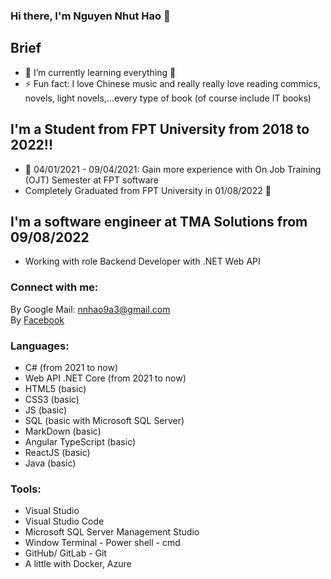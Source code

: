 ### Hi there, I'm Nguyen Nhut Hao 👋

## Brief
- 🔭 I’m currently learning everything 🤣
- ⚡ Fun fact: I love Chinese music and really really love reading commics, novels, light novels,...every type of book (of course include IT books)

## I'm a Student from FPT University from 2018 to 2022!!
- 🚀 04/01/2021 - 09/04/2021: Gain more experience with On Job Training (OJT) Semester at FPT software
- Completely Graduated from FPT University in 01/08/2022 🤣

## I'm a software engineer at TMA Solutions from 09/08/2022
- Working with role Backend Developer with .NET Web API

### Connect with me:

By Google Mail: nnhao9a3@gmail.com <br />
By [Facebook](https://www.facebook.com/nnhao14102000) <br />

### Languages:

- C# (from 2021 to now)
- Web API .NET Core (from 2021 to now)
- HTML5 (basic)
- CSS3 (basic)
- JS (basic)
- SQL (basic with Microsoft SQL Server)
- MarkDown (basic)
- Angular TypeScript (basic)
- ReactJS (basic)
- Java (basic)

### Tools:

- Visual Studio
- Visual Studio Code
- Microsoft SQL Server Management Studio
- Window Terminal - Power shell - cmd
- GitHub/ GitLab - Git
- A little with Docker, Azure

